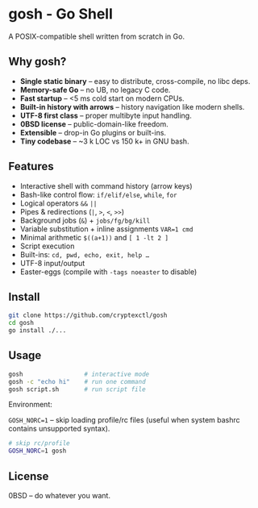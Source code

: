 # gosh - Go Shell

A POSIX-compatible shell written from scratch in Go.

## Why gosh?

* **Single static binary** – easy to distribute, cross-compile, no libc deps.
* **Memory-safe Go** – no UB, no legacy C code.
* **Fast startup** – <5 ms cold start on modern CPUs.
* **Built-in history with arrows** – history navigation like modern shells.
* **UTF-8 first class** – proper multibyte input handling.
* **0BSD license** – public-domain-like freedom.
* **Extensible** – drop-in Go plugins or built-ins.
* **Tiny codebase** – ~3 k LOC vs 150 k+ in GNU bash.

## Features

- Interactive shell with command history (arrow keys)  
- Bash-like control flow: `if/elif/else`, `while`, `for`  
- Logical operators `&&` `||`  
- Pipes & redirections (`|`, `>`, `<`, `>>`)  
- Background jobs (`&`) + `jobs/fg/bg/kill`  
- Variable substitution + inline assignments `VAR=1 cmd`  
- Minimal arithmetic `$((a+1))` and `[ 1 -lt 2 ]`  
- Script execution  
- Built-ins: `cd, pwd, echo, exit, help …`  
- UTF-8 input/output  
- Easter-eggs (compile with `-tags noeaster` to disable)

## Install

```bash
git clone https://github.com/cryptexctl/gosh
cd gosh
go install ./...
```

## Usage

```bash
gosh                 # interactive mode
gosh -c "echo hi"    # run one command
gosh script.sh       # run script file
```

Environment:

`GOSH_NORC=1` – skip loading profile/rc files (useful when system bashrc contains unsupported syntax).

```bash
# skip rc/profile
GOSH_NORC=1 gosh
```

## License

0BSD – do whatever you want.

